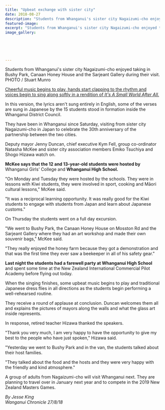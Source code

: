 ```yaml
---
title: "Upbeat exchange with sister city"
date: 2018-08-27
description: "Students from Whanganui's sister city Nagaizumi-cho enjoyed Bushy Park, Canaan Honey House & Sarjeant Gallery..."
featured-image: 
excerpt: "Students from Whanganui's sister city Nagaizumi-cho enjoyed taking in Bushy Park, Canaan Honey House & the Sarjeant Gallery during their visit."
image_gallery:
	
	
	
	
	
---
```


<p><span>Students from Whanganui's sister city Nagaizumi-cho enjoyed taking in Bushy Park, Canaan Honey House and the Sarjeant Gallery during their visit. <br />PHOTO / Stuart Munro</span></p>
<p class="element element-paragraph"><a href="https://www.nzherald.co.nz/good-news/news/article.cfm?c_id=1503279&amp;objectid=12112032">Che<span>erful music begins to play, hands start clapping to the rhythm and voices begin to sing along softly in a rendition of&nbsp;</span><em>It's A Small World After All.</em></a></p>
<p class="element element-paragraph">In this version, the lyrics aren't sung entirely in English, some of the verses are sung in Japanese by the 15 students stood in formation inside the Whanganui District Council.</p>
<p class="element element-paragraph">They have been in Whanganui since Saturday, visiting from sister city Nagaizumi-cho in Japan to celebrate the 30th anniversary of the partnership between the two cities.</p>
<p class="element element-paragraph">Deputy mayor Jenny Duncan, chief executive Kym Fell, group co-ordinator Natasha McKee and sister city association members Emiko Tsuchiya and Shogo Hizawa watch on.</p>
<p class="element element-paragraph"><strong>McKee says that the 12 and 13-year-old students were hosted by</strong> Whanganui Girls' College and <strong>Whanganui High School.</strong></p>
<p class="element element-paragraph">"On Monday and Tuesday they were hosted by the schools. They were in lessons with Kiwi students, they were involved in sport, cooking and Māori cultural lessons," McKee said.</p>
<p class="element element-paragraph">"It was a reciprocal learning opportunity. It was really good for the Kiwi students to engage with students from Japan and learn about Japanese customs."</p>
<p class="element element-paragraph">On Thursday the students went on a full day excursion.</p>
<p class="element element-paragraph">"We went to Bushy Park, the Canaan Honey House on Mosston Rd and the Sarjeant Gallery where they had an art workshop and made their own souvenir bags," McKee said.</p>
<p class="element element-paragraph">"They really enjoyed the honey farm because they got a demonstration and that was the first time they ever saw a beekeeper in all of his safety gear."</p>
<p class="element element-paragraph"><strong>Last night the students had a farewell party at Whanganui High School</strong> and spent some time at the New Zealand International Commercial Pilot Academy before flying out today.</p>
<p class="element element-paragraph">When the singing finishes, some upbeat music begins to play and traditional Japanese dress flies in all directions as the students begin performing a well-rehearsed routine.</p>
<p class="element element-paragraph">They receive a round of applause at conclusion. Duncan welcomes them all and explains the pictures of mayors along the walls and what the glass art inside represents.</p>
<p class="element element-paragraph">In response, retired teacher Hizawa thanked the speakers.</p>
<p class="element element-paragraph">"Thank you very much, I am very happy to have the opportunity to give my best to the people who have just spoken," Hizawa said.</p>
<p class="element element-paragraph">"Yesterday we went to Bushy Park and in the van, the students talked about their host families.</p>
<p class="element element-paragraph">"They talked about the food and the hosts and they were very happy with the friendly and kind atmosphere."</p>
<p class="element element-paragraph">A group of adults from Nagaizumi-cho will visit Whanganui next. They are planning to travel over in January next year and to compete in the 2019 New Zealand Masters Games.</p>
<p><em>By Jesse King<br />Wanganui Chronicle 27/8/18</em></p>

